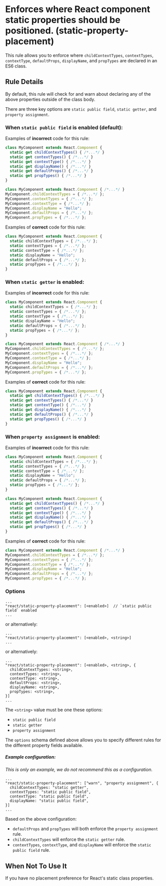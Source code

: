 # Enforces where React component static properties should be positioned. (static-property-placement)

This rule allows you to enforce where `childContextTypes`, `contextTypes`, `contextType`, `defaultProps`, `displayName`,
and `propTypes` are declared in an ES6 class.


## Rule Details

By default, this rule will check for and warn about declaring any of the above properties outside of the class body.

There are three key options are `static public field`, `static getter`, and `property assignment`. 

### When `static public field` is enabled (default):

Examples of **incorrect** code for this rule:

```js
class MyComponent extends React.Component {
  static get childContextTypes() { /*...*/ }  
  static get contextTypes() { /*...*/ }  
  static get contextType() { /*...*/ }  
  static get displayName() { /*...*/ }  
  static get defaultProps() { /*...*/ }   
  static get propTypes() { /*...*/ }
}
```

```js
class MyComponent extends React.Component { /*...*/ }
MyComponent.childContextTypes = { /*...*/ };
MyComponent.contextTypes = { /*...*/ };
MyComponent.contextType = { /*...*/ };
MyComponent.displayName = "Hello";
MyComponent.defaultProps = { /*...*/ };
MyComponent.propTypes = { /*...*/ };
```

Examples of **correct** code for this rule:

```js
class MyComponent extends React.Component {
  static childContextTypes = { /*...*/ };  
  static contextTypes = { /*...*/ };  
  static contextType = { /*...*/ };  
  static displayName = "Hello";  
  static defaultProps = { /*...*/ };  
  static propTypes = { /*...*/ };
}
```

### When `static getter` is enabled:

Examples of **incorrect** code for this rule:

```js
class MyComponent extends React.Component {
  static childContextTypes = { /*...*/ };  
  static contextTypes = { /*...*/ };  
  static contextType = { /*...*/ };  
  static displayName = "Hello";  
  static defaultProps = { /*...*/ };  
  static propTypes = { /*...*/ };
}
```

```js
class MyComponent extends React.Component { /*...*/ }
MyComponent.childContextTypes = { /*...*/ };
MyComponent.contextTypes = { /*...*/ };
MyComponent.contextType = { /*...*/ };
MyComponent.displayName = "Hello";
MyComponent.defaultProps = { /*...*/ };
MyComponent.propTypes = { /*...*/ };
```

Examples of **correct** code for this rule:

```js
class MyComponent extends React.Component {
  static get childContextTypes() { /*...*/ }  
  static get contextTypes() { /*...*/ }  
  static get contextType() { /*...*/ }  
  static get displayName() { /*...*/ }  
  static get defaultProps() { /*...*/ }   
  static get propTypes() { /*...*/ }
}
```

### When `property assignment` is enabled:

Examples of **incorrect** code for this rule:

```js
class MyComponent extends React.Component {
  static childContextTypes = { /*...*/ };  
  static contextTypes = { /*...*/ };  
  static contextType = { /*...*/ };  
  static displayName = "Hello";  
  static defaultProps = { /*...*/ };  
  static propTypes = { /*...*/ };
}
```

```js
class MyComponent extends React.Component {
  static get childContextTypes() { /*...*/ }  
  static get contextTypes() { /*...*/ }  
  static get contextType() { /*...*/ }  
  static get displayName() { /*...*/ }  
  static get defaultProps() { /*...*/ }   
  static get propTypes() { /*...*/ }
}
```

Examples of **correct** code for this rule:

```js
class MyComponent extends React.Component { /*...*/ }
MyComponent.childContextTypes = { /*...*/ };
MyComponent.contextTypes = { /*...*/ };
MyComponent.contextType = { /*...*/ };
MyComponent.displayName = "Hello";
MyComponent.defaultProps = { /*...*/ };
MyComponent.propTypes = { /*...*/ };
```

### Options

```
...
"react/static-property-placement": [<enabled>]  // `static public field` enabled
...
```

or alternatively:

```
...
"react/static-property-placement": [<enabled>, <string>]
...
```

or alternatively:

```
...
"react/static-property-placement": [<enabled>, <string>, {
  childContextTypes: <string>,
  contextTypes: <string>,
  contextType: <string>,
  defaultProps: <string>,
  displayName: <string>,
  propTypes: <string>,
}]
...
```
The `<string>` value must be one these options:
* `static public field`
* `static getter`
* `property assignment`

The `options` schema defined above allows you to specify different rules for the different property fields available. 

##### Example configuration:
_This is only an example, we do not recommend this as a configuration._
```
...
"react/static-property-placement": ["warn", "property assignment", {
  childContextTypes: "static getter",
  contextTypes: "static public field",
  contextType: "static public field",
  displayName: "static public field",
}]
...
```

Based on the above configuration:
* `defaultProps` and `propTypes` will both enforce the `property assignment` rule.
* `childContextTypes` will enforce the `static getter` rule.
* `contextTypes`, `contextType`, and `displayName` will  enforce the `static public field` rule.

## When Not To Use It

If you have no placement preference for React's static class properties.

